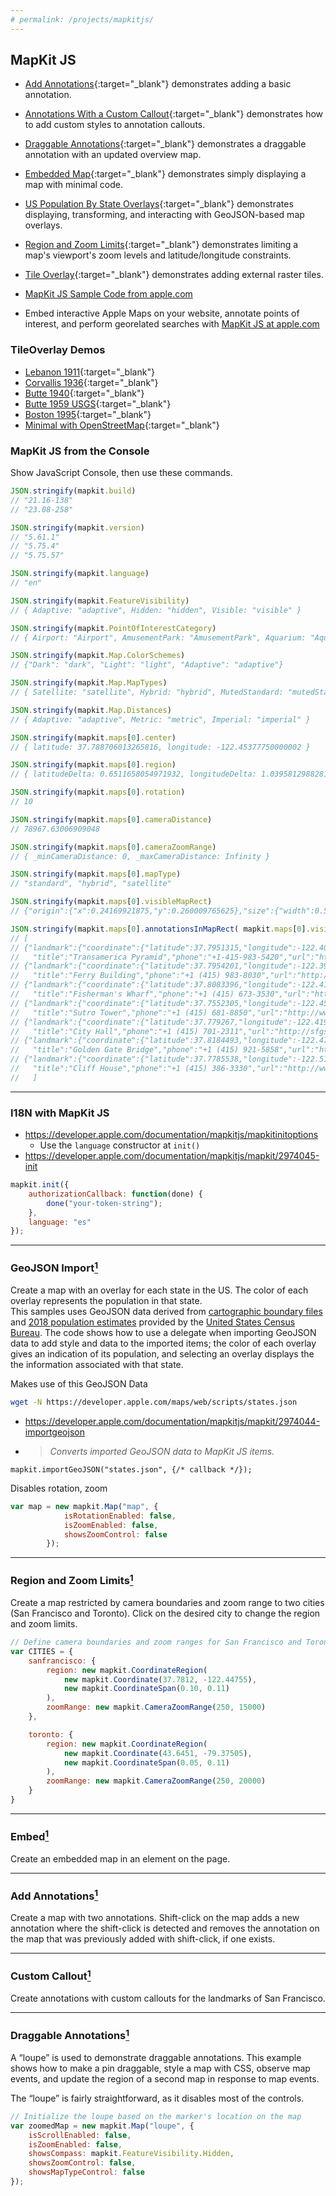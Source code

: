 ```yaml
---
# permalink: /projects/mapkitjs/
---
```


<!-- 
* https://maps.developer.apple.com/sample-code 
Annotations & Reverse Geocoding
demonstrates adding/removing annotations, using the Reverse Geocoding API to find place data.

Callout Accessory Views
demonstrates displaying additional customized elements within a callout.

Animated Polyline Overlays
demonstrates animating an overlay property in a request animation frame loop. -->

## MapKit JS

* [Add Annotations](/projects/mapkitjs/Add-Annotations.html){:target="_blank"} demonstrates adding a basic annotation.
* [Annotations With a Custom Callout](/projects/mapkitjs/Custom-Callout.html){:target="_blank"} demonstrates how to add custom styles to annotation callouts.
* [Draggable Annotations](/projects/mapkitjs/Draggable-Annotations.html){:target="_blank"} demonstrates a draggable annotation with an updated overview map.
* [Embedded Map](/projects/mapkitjs/Embed.html){:target="_blank"} demonstrates simply displaying a map with minimal code.
* [US Population By State Overlays](/projects/mapkitjs/GeoJSON-Import.html){:target="_blank"} demonstrates displaying, transforming, and interacting with GeoJSON-based map overlays.
* [Region and Zoom Limits](/projects/mapkitjs/Region-and-Zoom-Limits.html){:target="_blank"} demonstrates limiting a map's viewport's zoom levels and latitude/longitude constraints.
* [Tile Overlay](/projects/mapkitjs/Tile-Overlay.html){:target="_blank"} demonstrates adding external raster tiles.

* [MapKit JS Sample Code from apple.com](https://developer.apple.com/forums/thread/704954)
* Embed interactive Apple Maps on your website, annotate points of interest, and perform georelated searches with [MapKit JS at apple.com](https://developer.apple.com/documentation/MapKitJS)

### TileOverlay Demos

* [Lebanon 1911](/projects/mapkitjs/lebanon1911){:target="_blank"}
* [Corvallis 1936](/projects/mapkitjs/corvallis1936){:target="_blank"}
* [Butte 1940](/projects/mapkitjs/butte1940){:target="_blank"}
* [Butte 1959 USGS](/projects/mapkitjs/butte){:target="_blank"}
* [Boston 1995](/projects/mapkitjs/boston1995){:target="_blank"}
* [Minimal with OpenStreetMap](/projects/mapkitjs/minimal){:target="_blank"}

### MapKit JS from the Console

Show JavaScript Console, then use these commands.

```javascript
JSON.stringify(mapkit.build)
// "21.16-138"
// "23.08-258"

JSON.stringify(mapkit.version)
// "5.61.1"
// "5.75.4"
// "5.75.57"

JSON.stringify(mapkit.language)
// "en"

JSON.stringify(mapkit.FeatureVisibility)
// { Adaptive: "adaptive", Hidden: "hidden", Visible: "visible" }

JSON.stringify(mapkit.PointOfInterestCategory)
// { Airport: "Airport", AmusementPark: "AmusementPark", Aquarium: "Aquarium", ATM: "ATM", Bakery: "Bakery", Bank: "Bank", Beach: "Beach", Brewery: "Brewery", Cafe: "Cafe", Campground: "Campground", … }

JSON.stringify(mapkit.Map.ColorSchemes)
// {"Dark": "dark", "Light": "light", "Adaptive": "adaptive"}

JSON.stringify(mapkit.Map.MapTypes)
// { Satellite: "satellite", Hybrid: "hybrid", MutedStandard: "mutedStandard", Standard: "standard" }

JSON.stringify(mapkit.Map.Distances)
// { Adaptive: "adaptive", Metric: "metric", Imperial: "imperial" }

JSON.stringify(mapkit.maps[0].center)
// { latitude: 37.788706013265816, longitude: -122.45377750000002 }

JSON.stringify(mapkit.maps[0].region)
// { latitudeDelta: 0.6511658054971932, longitudeDelta: 1.039581298828125 }

JSON.stringify(mapkit.maps[0].rotation)
// 10

JSON.stringify(mapkit.maps[0].cameraDistance)
// 78967.63006909048

JSON.stringify(mapkit.maps[0].cameraZoomRange)
// { _minCameraDistance: 0, _maxCameraDistance: Infinity }

JSON.stringify(mapkit.maps[0].mapType)
// "standard", "hybrid", "satellite"

JSON.stringify(mapkit.maps[0].visibleMapRect)
// {"origin":{"x":0.24169921875,"y":0.260009765625},"size":{"width":0.5166015625,"height":0.47998046875}}

JSON.stringify(mapkit.maps[0].annotationsInMapRect( mapkit.maps[0].visibleMapRect ))
// [
// {"landmark":{"coordinate":{"latitude":37.7951315,"longitude":-122.402986},
//   "title":"Transamerica Pyramid","phone":"+1-415-983-5420","url":"http://www.transamericapyramidcenter.com/"}},
// {"landmark":{"coordinate":{"latitude":37.7954201,"longitude":-122.39352},
//   "title":"Ferry Building","phone":"+1 (415) 983-8030","url":"http://www.ferrybuildingmarketplace.com"}},
// {"landmark":{"coordinate":{"latitude":37.8083396,"longitude":-122.415727},
//   "title":"Fisherman's Wharf","phone":"+1 (415) 673-3530","url":"http://visitfishermanswharf.com"}},
// {"landmark":{"coordinate":{"latitude":37.7552305,"longitude":-122.452624},
//   "title":"Sutro Tower","phone":"+1 (415) 681-8850","url":"http://www.sutrotower.com"}},
// {"landmark":{"coordinate":{"latitude":37.779267,"longitude":-122.419269},
//   "title":"City Hall","phone":"+1 (415) 701-2311","url":"http://sfgsa.org/index.aspx?page=1085"}},
// {"landmark":{"coordinate":{"latitude":37.8184493,"longitude":-122.478409},
//   "title":"Golden Gate Bridge","phone":"+1 (415) 921-5858","url":"http://www.goldengatebridge.org"}},
// {"landmark":{"coordinate":{"latitude":37.7785538,"longitude":-122.514035},
//   "title":"Cliff House","phone":"+1 (415) 386-3330","url":"http://www.cliffhouse.com/"}}
//   ]
```

---

### I18N with MapKit JS

* https://developer.apple.com/documentation/mapkitjs/mapkitinitoptions
  * Use the `language` constructor at `init()`
* https://developer.apple.com/documentation/mapkitjs/mapkit/2974045-init

```javascript
mapkit.init({
    authorizationCallback: function(done) {
        done("your-token-string");
    },
    language: "es"
});
```

---

### GeoJSON Import[<sup>1</sup>][1]

<p>Create a map with an overlay for each state in the US. The color of each overlay represents the population in that state.
<br>
This samples uses GeoJSON data derived from <a href="https://www.census.gov/geographies/mapping-files/time-series/geo/carto-boundary-file.html" target="_blank">cartographic boundary files</a> and <a href="https://factfinder.census.gov/faces/tableservices/jsf/pages/productview.xhtml?src=bkmk#" target="_blank">2018 population estimates</a> provided by the <a href="https://www.census.gov/" target="_blank">United States Census Bureau</a>. The code shows how to use a delegate when importing GeoJSON data to add style and data to the imported items; the color of each overlay gives an indication of its population, and selecting an overlay displays the the information associated with that state.</p>

Makes use of this GeoJSON Data

```bash
wget -N https://developer.apple.com/maps/web/scripts/states.json
```

* https://developer.apple.com/documentation/mapkitjs/mapkit/2974044-importgeojson
* > *Converts imported GeoJSON data to MapKit JS items.*

```
mapkit.importGeoJSON("states.json", {/* callback */});
```

Disables rotation, zoom

```javascript
var map = new mapkit.Map("map", {
            isRotationEnabled: false,
            isZoomEnabled: false,
            showsZoomControl: false
        });
```

---

### Region and Zoom Limits[<sup>1</sup>][1]

Create a map restricted by camera boundaries and zoom range to two cities (San Francisco and Toronto). Click on the desired city to change the region and zoom limits.

```javascript
// Define camera boundaries and zoom ranges for San Francisco and Toronto.
var CITIES = {
    sanfrancisco: {
        region: new mapkit.CoordinateRegion(
            new mapkit.Coordinate(37.7812, -122.44755),
            new mapkit.CoordinateSpan(0.10, 0.11)
        ),
        zoomRange: new mapkit.CameraZoomRange(250, 15000)
    },

    toronto: {
        region: new mapkit.CoordinateRegion(
            new mapkit.Coordinate(43.6451, -79.37505),
            new mapkit.CoordinateSpan(0.05, 0.11)
        ),
        zoomRange: new mapkit.CameraZoomRange(250, 20000)
    }
}
```

---

### Embed[<sup>1</sup>][1]

Create an embedded map in an element on the page.

---

### Add Annotations[<sup>1</sup>][1]

Create a map with two annotations. Shift-click on the map adds a new annotation where the shift-click is detected and removes the annotation on the map that was previously added with shift-click, if one exists.

---

### Custom Callout[<sup>1</sup>][1]

Create annotations with custom callouts for the landmarks of San Francisco.


---

### Draggable Annotations[<sup>1</sup>][1]

A “loupe” is used to demonstrate draggable annotations. This example shows how to make a pin draggable, style a map with CSS, observe map events, and update the region of a second map in response to map events.

The “loupe” is fairly straightforward, as it disables most of the controls.

```javascript
// Initialize the loupe based on the marker's location on the map
var zoomedMap = new mapkit.Map("loupe", {
    isScrollEnabled: false,
    isZoomEnabled: false,
    showsCompass: mapkit.FeatureVisibility.Hidden,
    showsZoomControl: false,
    showsMapTypeControl: false
});
```


[1]: https://developer.apple.com/maps/web

